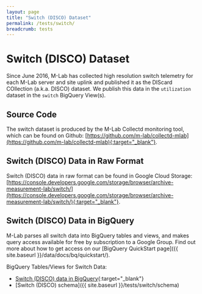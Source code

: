 ```yaml
---
layout: page
title: "Switch (DISCO) Dataset"
permalink: /tests/switch/
breadcrumb: tests
---
```


# Switch (DISCO) Dataset

Since June 2016, M-Lab has collected high resolution switch telemetry for each M-Lab server and site uplink and published it as the DIScard COllection (a.k.a. DISCO) dataset. We publish this data in the `utilization` dataset in the `switch` BigQuery View(s).

## Source Code

The switch dataset is produced by the M-Lab Collectd monitoring tool, which can be found on Github: [https://github.com/m-lab/collectd-mlab](https://github.com/m-lab/collectd-mlab){:target="_blank"}.

## Switch (DISCO) Data in Raw Format

Switch (DISCO) data in raw format can be found in Google Cloud Storage: [https://console.developers.google.com/storage/browser/archive-measurement-lab/switch/](https://console.developers.google.com/storage/browser/archive-measurement-lab/switch/){:target="_blank"}.

## Switch (DISCO) Data in BigQuery

M-Lab parses all switch data into BigQuery tables and views, and makes query access available for free by subscription to a Google Group. Find out more about how to get access on our [BigQuery QuickStart page]({{ site.baseurl }}/data/docs/bq/quickstart/).

BigQuery Tables/Views for Switch Data:

* [Switch \(DISCO\) data in BigQuery](https://console.cloud.google.com/bigquery?project=measurement-lab&p=measurement-lab&d=utilization&t=switch&page=table){:target="_blank"}
* [Switch \(DISCO\) schema]({{ site.baseurl }}/tests/switch/schema)

